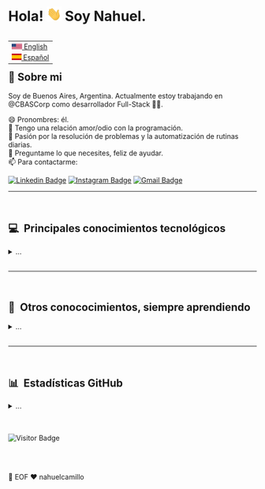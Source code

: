 # Hola! <img src="images/wave.gif" width="30px"> Soy Nahuel.

<table align="right">
 <tr><td><a href="README.md"><img src="images/US_flag.png" height="11"> English</a></td></tr>
<tr><td><a href="README_es.md"><img src="images/ES_flag.png" height="13"> Español</a></td></tr>
</table>

## 📖 Sobre mi

Soy de Buenos Aires, Argentina. Actualmente estoy trabajando en @CBASCorp como desarrollador Full-Stack 👨‍💻.

😄 Pronombres: él. \
🤔 Tengo una relación amor/odio con la programación. \
💓 Pasión por la resolución de problemas y la automatización de rutinas diarias. \
💬 Preguntame lo que necesites, feliz de ayudar. \
📫 Para contactarme: 

[![Linkedin Badge](https://img.shields.io/badge/-nahuelcamillo-blue?style=flat-square&logo=Linkedin&logoColor=white&link=https://www.linkedin.com/in/nahuel-camillo-7294a242//)](https://www.linkedin.com/in/nahuel-camillo-7294a242/)
[![Instagram Badge](https://img.shields.io/badge/-nahue.camillo-purple?style=flat-square&logo=instagram&logoColor=white&link=https://instagram.com/nahue.camillo/)](https://instagram.com/nahue.camillo)
[![Gmail Badge](https://img.shields.io/badge/-nahuel.camillo@gmail.com-c14438?style=flat-square&logo=Gmail&logoColor=white&link=mailto:nahuel.camillo@gmail.com)](mailto:nahuel.camillo@gmail.com)

<hr/>
<br>

## 💻 &nbsp;Principales conocimientos tecnológicos
<details>
  <summary>...</summary>
  <br/>

![Java](https://img.shields.io/badge/JAVA-007396.svg?&style=flat&logo=java&logoColor=white)&nbsp;
![NET](https://img.shields.io/badge/NET-007396.svg?&style=flat&logo=.net&logoColor=white)&nbsp;
![Python](https://img.shields.io/badge/PYTHON-FCC624.svg?&style=flat&logo=python&logoColor=black)&nbsp;
![Angular](https://img.shields.io/badge/ANGULAR-DD0031.svg?&style=flat&logo=angular&logoColor=white)&nbsp;
![React](https://img.shields.io/badge/REACT-323330.svg?&style=flat&logo=react&logoColor=%23F7DF1E)&nbsp;
![Flutter](https://img.shields.io/badge/FLUTTER-02569B.svg?&style=flat&logo=flutter&logoColor=white) &nbsp;
![NodeJS](https://img.shields.io/badge/NODEJS-339933.svg?&style=flat&logo=node.js&logoColor=white)&nbsp;\
![HTML5](https://img.shields.io/badge/HTML5-E34F26.svg?&style=flat&logo=html5&logoColor=white)&nbsp;
![CSS3](https://img.shields.io/badge/CSS3-%231572B6.svg?&style=flat&logo=css3&logoColor=white)&nbsp;
![JQuery](https://img.shields.io/badge/JQUERY-0769AD.svg?&style=flat&logo=jquery&logoColor=white)&nbsp;
![Bootstrap](https://img.shields.io/badge/BOOTSTRAP-7952B3.svg?&style=flat&logo=bootstrap&logoColor=white)&nbsp;
![JavaScript](https://img.shields.io/badge/JAVASCRIPT-323330.svg?&style=flat&logo=javascript&logoColor=%23F7DF1E)&nbsp;
![TypeScript](https://img.shields.io/badge/TYPESCRIPT-%23007ACC.svg?&style=flat&logo=typescript&logoColor=white)&nbsp;\
![Git](https://img.shields.io/badge/GIT-%23F05033.svg?&style=flat&logo=git&logoColor=white)&nbsp;
![GitHub](https://img.shields.io/badge/GITHUB-%23121011.svg?&style=flat&logo=github&logoColor=white)&nbsp;
![Microsoft Azure](https://img.shields.io/badge/AZURE%20DEVOPS-%232F7E.svg?&style=flat&logo=azuredevops&logoColor=white)&nbsp;
![Docker](https://img.shields.io/badge/DOCKER-2496ED.svg?&style=flat&logo=docker&logoColor=white)&nbsp;
![Postgres](https://img.shields.io/badge/POSTGRES-%23316192.svg?&style=flat&logo=postgresql&logoColor=white)
![MSSqlServer](https://img.shields.io/badge/MS%20SQL%20SERVER-4479A1.svg?&style=flat&logo=microsoftsqlserver&logoColor=white)
![REST API](https://img.shields.io/badge/REST-02569B.svg?&style=flat&logo=rest&logoColor=white)&nbsp;
![LINUX](https://img.shields.io/badge/LINUX-FCC624?style=flat-square&logo=linux&logoColor=black)
![Visual Studio](https://img.shields.io/badge/VISUAL%20STUDIO-5C2D91.svg?&style=flat&logo=visual-studio)&nbsp;
![VSCode](https://img.shields.io/badge/VSCODE-007ACC.svg?&style=flat&logo=visual-studio-code)&nbsp;
![Eclipse](https://img.shields.io/badge/ECLIPSE-2C2255.svg?&style=flat&logo=eclipse)&nbsp;
![Markdown](https://img.shields.io/badge/MARKDOWN-000000.svg?&style=flat&logo=markdown)&nbsp;
![Clean Architecture](https://img.shields.io/badge/CLEAN%20ARCHITECTURE-6DB33F.svg?&style=flat&logoColor=white)&nbsp;
![BLoC](https://img.shields.io/badge/BLOC-%23121011.svg?&style=flat&logo=bloc&logoColor=white) &nbsp;
![MVC Architecture](https://img.shields.io/badge/MVC-888888.svg?&style=flat&logoColor=white)&nbsp;
![PMBOK](https://img.shields.io/badge/PMBOK-DD0031.svg?&style=flat&logo=ddd&logoColor=white)&nbsp;
![SCRUM](https://img.shields.io/badge/SCRUM-6DB33F.svg?&style=flat&logo=ddd&logoColor=white)&nbsp;

</details>

<br>
<hr/>
<br>

## 🌱 &nbsp;Otros conococimientos, siempre aprendiendo

<details>
    <summary>...</summary>
  <br/>

![GitLab](https://img.shields.io/badge/GITLAB-%23181717.svg?&style=flat&logo=gitlab&logoColor=white)&nbsp;
![Firebase](https://img.shields.io/badge/FIREBASE-FFCA28.svg?&style=flat&logo=firebase&logoColor=black)&nbsp;
![Kubernetes](https://img.shields.io/badge/KUBERNETES-326CE5.svg?&style=flat&logo=kubernetes&logoColor=white)&nbsp;
![Puppet](https://img.shields.io/badge/PUPPET-FFAE1A.svg?&style=flat&logo=puppet&logoColor=black)&nbsp;
![GithubActions](https://img.shields.io/badge/GITHUB%20ACTIONS-2088FF.svg?&style=flat&logo=github-actions&logoColor=white)&nbsp;\
![GCP](https://img.shields.io/badge/GOOGLE%20CLOUD%20PLATAFORM-4285F4.svg?&style=flat&logo=google-cloud&logoColor=white)&nbsp;
![AWS](https://img.shields.io/badge/AMAZON%20AWS-232F3E.svg?&style=flat&logo=amazon-aws&logoColor=white)&nbsp;
![MongoDB](https://img.shields.io/badge/MONGODB-47A248.svg?&style=flat&logo=mongodb&logoColor=white)&nbsp;
![Blockchain](https://img.shields.io/badge/BLOCKCHAIN-121D33.svg?&style=flat&logo=blockchain-dot-com&logoColor=white)&nbsp;
![Cryptocurrencies](https://img.shields.io/badge/CRYPTOCURRENCY-00979D.svg?&style=flat&logo=cryptocurrency&logoColor=black)&nbsp;
![Bitcoin](https://img.shields.io/badge/BITCOIN-0769AD.svg?&style=flat&logo=bitcoin&logoColor=black)&nbsp;
![Ethereum](https://img.shields.io/badge/ETHEREUM-3C3C3D.svg?&style=flat&logo=ethereum&logoColor=white)&nbsp;
![BSC](https://img.shields.io/badge/BINANCE-F0B90B.svg?&style=flat&logo=binance&logoColor=white)&nbsp;

</details>
<br>

<hr/>
<br>

## 📊 &nbsp;Estadísticas GitHub

<details>
  <summary>...</summary>
  <br/>
    <p align="center">
        <img height="137px" src="https://github-readme-streak-stats.herokuapp.com/?user=nahuelcamillo&hide_border=true&theme=nightowl" />
    </p>
    <p align="center">
        <img height="137px" src="https://github-readme-stats.vercel.app/api?username=nahuelcamillo&hide_title=true&hide_border=true&show_icons=true&include_all_commits=true&count_private=true&line_height=21&theme=nightowl" /> <img height="137px" src="https://github-readme-stats.vercel.app/api/top-langs/?username=nahuelcamillo&hide=html&hide_title=true&hide_border=true&layout=compact&langs_count=8&theme=nightowl" />
    </p>
</details>
  
<br>
<br>

<p align="left">

![Visitor Badge](https://visitor-badge.laobi.icu/badge?page_id=nahuelcamillo.nahuelcamillo)

</p>

<br>
<br>
    
💾 EOF ❤️ nahuelcamillo
